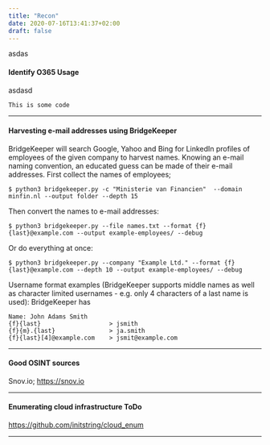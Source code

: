 ```yaml
---
title: "Recon"
date: 2020-07-16T13:41:37+02:00
draft: false
---
```

asdas

#### Identify O365 Usage
asdasd

```js
This is some code
```
***

#### Harvesting e-mail addresses using BridgeKeeper
BridgeKeeper will search Google, Yahoo and Bing for LinkedIn profiles of employees of the given company to harvest names. Knowing an e-mail naming convention, an educated guess can be made of their e-mail addresses.
First collect the names of employees;
```
$ python3 bridgekeeper.py -c "Ministerie van Financien"  --domain minfin.nl --output folder --depth 15
```
Then convert the names to e-mail addresses:
```
$ python3 bridgekeeper.py --file names.txt --format {f}{last}@example.com --output example-employees/ --debug
```
Or do everything at once:
```
$ python3 bridgekeeper.py --company "Example Ltd." --format {f}{last}@example.com --depth 10 --output example-employees/ --debug
```
Username format examples (BridgeKeeper supports middle names as well as character limited usernames - e.g. only 4 characters of a last name is used):
BridgeKeeper has
```
Name: John Adams Smith
{f}{last}                   > jsmith
{f}{m}.{last}               > ja.smith
{f}{last}[4]@example.com    > jsmit@example.com
```
***

#### Good OSINT sources
 Snov.io; https://snov.io
 ***


#### Enumerating cloud infrastructure ToDo
https://github.com/initstring/cloud_enum
***